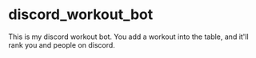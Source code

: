# discord_workout_bot
This is my discord workout bot. You add a workout into the table, and it'll rank you and people on discord.
